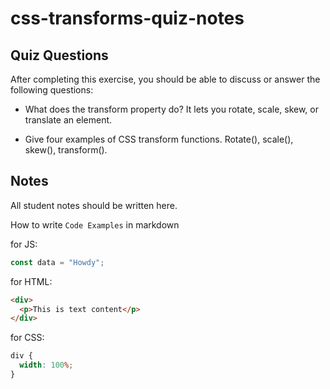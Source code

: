 # css-transforms-quiz-notes

## Quiz Questions

After completing this exercise, you should be able to discuss or answer the following questions:

- What does the transform property do?
It lets you rotate, scale, skew, or translate an element.

- Give four examples of CSS transform functions.
Rotate(), scale(), skew(), transform().

## Notes

All student notes should be written here.


How to write `Code Examples` in markdown

for JS:

```javascript
const data = "Howdy";
```

for HTML:

```html
<div>
  <p>This is text content</p>
</div>
```

for CSS:

```css
div {
  width: 100%;
}
```
